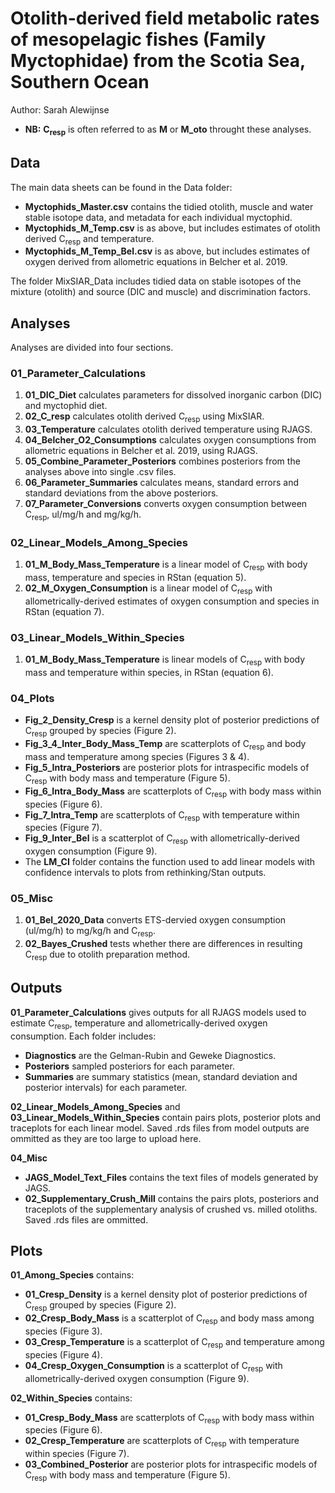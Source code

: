 # Otolith-derived field metabolic rates of mesopelagic fishes (Family Myctophidae) from the Scotia Sea, Southern Ocean

Author: Sarah Alewijnse

* **NB:** **C<sub>resp</sub>** is often referred to as **M** or **M_oto** throught these analyses.

## Data

The main data sheets can be found in the Data folder:
* **Myctophids_Master.csv** contains the tidied otolith, muscle and water stable isotope data, and metadata for each individual myctophid.
* **Myctophids_M_Temp.csv** is as above, but includes estimates of otolith derived C<sub>resp</sub> and temperature.
* **Myctophids_M_Temp_Bel.csv** is as above, but includes estimates of oxygen derived from allometric equations in Belcher et al. 2019.

The folder MixSIAR_Data includes tidied data on stable isotopes of the mixture (otolith) and source (DIC and muscle) and discrimination factors.

## Analyses

Analyses are divided into four sections.

### 01_Parameter_Calculations
1. **01_DIC_Diet** calculates parameters for dissolved inorganic carbon (DIC) and myctophid diet.
2. **02_C_resp** calculates otolith derived C<sub>resp</sub> using MixSIAR.
3. **03_Temperature** calculates otolith derived temperature using RJAGS.
4. **04_Belcher_O2_Consumptions** calculates oxygen consumptions from allometric equations in Belcher et al. 2019, using RJAGS.
5. **05_Combine_Parameter_Posteriors** combines posteriors from the analyses above into single .csv files.
6. **06_Parameter_Summaries** calculates means, standard errors and standard deviations from the above posteriors.
7. **07_Parameter_Conversions** converts oxygen consumption between C<sub>resp</sub>, ul/mg/h and mg/kg/h.

### 02_Linear_Models_Among_Species
1. **01_M_Body_Mass_Temperature** is a linear model of C<sub>resp</sub> with body mass, temperature and species in RStan (equation 5).
2. **02_M_Oxygen_Consumption** is a linear model of C<sub>resp</sub> with allometrically-derived estimates of oxygen consumption and species in RStan (equation 7).

### 03_Linear_Models_Within_Species
1. **01_M_Body_Mass_Temperature** is linear models of C<sub>resp</sub> with body mass and temperature within species, in RStan (equation 6).

### 04_Plots

* **Fig_2_Density_Cresp** is a kernel density plot of posterior predictions of C<sub>resp</sub> grouped by species (Figure 2).
* **Fig_3_4_Inter_Body_Mass_Temp** are scatterplots of C<sub>resp</sub> and body mass and temperature among species (Figures 3 & 4).
* **Fig_5_Intra_Posteriors** are posterior plots for intraspecific models of C<sub>resp</sub> with body mass and temperature (Figure 5).
* **Fig_6_Intra_Body_Mass** are scatterplots of C<sub>resp</sub> with body mass within species (Figure 6).
* **Fig_7_Intra_Temp** are scatterplots of C<sub>resp</sub> with temperature within species (Figure 7).
* **Fig_9_Inter_Bel** is a scatterplot of C<sub>resp</sub> with allometrically-derived oxygen consumption (Figure 9).
* The **LM_CI** folder contains the function used to add linear models with confidence intervals to plots from rethinking/Stan outputs.

### 05_Misc

1. **01_Bel_2020_Data** converts ETS-dervied oxygen consumption (ul/mg/h) to mg/kg/h and C<sub>resp</sub>.
2. **02_Bayes_Crushed** tests whether there are differences in resulting C<sub>resp</sub> due to otolith preparation method.

## Outputs

**01_Parameter_Calculations** gives outputs for all RJAGS models used to estimate C<sub>resp</sub>, temperature and allometrically-derived oxygen consumption.
Each folder includes:
* **Diagnostics** are the Gelman-Rubin and Geweke Diagnostics.
* **Posteriors** sampled posteriors for each parameter.
* **Summaries** are summary statistics (mean, standard deviation and posterior intervals) for each parameter.

**02_Linear_Models_Among_Species** and **03_Linear_Models_Within_Species** contain pairs plots, posterior plots and traceplots for each linear model.
Saved .rds files from model outputs are ommitted as they are too large to upload here.

**04_Misc**
* **JAGS_Model_Text_Files** contains the text files of models generated by JAGS.
* **02_Supplementary_Crush_Mill** contains the pairs plots, posteriors and traceplots of the supplementary analysis of crushed vs. milled otoliths. Saved .rds files are ommitted.

## Plots

**01_Among_Species** contains:
* **01_Cresp_Density** is a kernel density plot of posterior predictions of C<sub>resp</sub> grouped by species (Figure 2).
* **02_Cresp_Body_Mass** is a scatterplot of C<sub>resp</sub> and body mass among species (Figure 3).
* **03_Cresp_Temperature** is a scatterplot of C<sub>resp</sub> and temperature among species (Figure 4).
* **04_Cresp_Oxygen_Consumption** is a scatterplot of C<sub>resp</sub> with allometrically-derived oxygen consumption (Figure 9).

**02_Within_Species** contains:
* **01_Cresp_Body_Mass** are scatterplots of C<sub>resp</sub> with body mass within species (Figure 6).
* **02_Cresp_Temperature** are scatterplots of C<sub>resp</sub> with temperature within species (Figure 7).
* **03_Combined_Posterior** are posterior plots for intraspecific models of C<sub>resp</sub> with body mass and temperature (Figure 5).